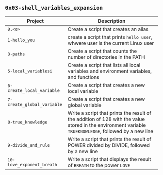 ## `0x03-shell_variables_expansion`
| Project | Description |
|---------| -------------|
| `0.<o>` | Create a script that creates an alias |
| `1-hello_you` | create a script that prints `hello user`, whwere user is the current Linux user |
| `3-paths` | Create a script that counts the number of directories in the PATH || `4-global_variables` | Create a script that lists environment variables |
| `5-local_variablesi` | Create a script that lists all local variables and environment variables, and functions |
| `6-create_local_variable` | Create a script that creates a new local variable |
| `7-create_global_variable` | Create a script that creates a new global variable|
| `8-true_knowledge` | Write a script that prints the result of the addition of 128 with the value stored in the environment variable `TRUEKNOWLEDGE`, followed by a new line |
| `9-divide_and_rule` | Write a script that prints the result of POWER divided by DIVIDE, followed by a new line |
| `10-love_exponent_breath` | Write a script that displays the result of `BREATH` to the power `LOVE` |
